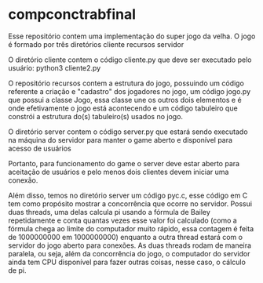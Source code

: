 # compconctrabfinal

Esse repositório contem uma implementação do super jogo da velha.
O jogo é formado por três diretórios
cliente
recursos
servidor

O diretório cliente contem o código cliente.py que deve ser executado pelo usuário:
python3 cliente2.py

O repositório recursos contem a estrutura do jogo, possuindo um código referente a criação e "cadastro" dos jogadores no jogo, um código jogo.py que possui a classe Jogo, essa classe une os outros dois elementos e é onde efetivamente o jogo está acontecendo e um código tabuleiro que constrói a estrutura do(s) tabuleiro(s) usados no jogo.

O diretório server contem o código server.py que estará sendo executado na máquina do servidor para manter o game aberto e disponível para acesso de usuários

Portanto, para funcionamento do game o server deve estar aberto para aceitação de usuários e pelo menos dois clientes devem iniciar uma conexão.

Além disso, temos no diretório server um código pyc.c, esse código em C tem como propósito mostrar a concorrência que ocorre no servidor. Possui duas threads, uma delas calcula pi usando a fórmula de Bailey repetidamente e conta quantas vezes esse valor foi calculado (como a fórmula chega ao limite do computador muito rápido, essa contagem é feita de 1000000000 em 1000000000) enquanto a outra thread estará com o servidor do jogo aberto para conexões. 
As duas threads rodam de maneira paralela, ou seja, além da concorrência do jogo, o computador do servidor ainda tem CPU disponível para fazer outras coisas, nesse caso, o cálculo de pi.

